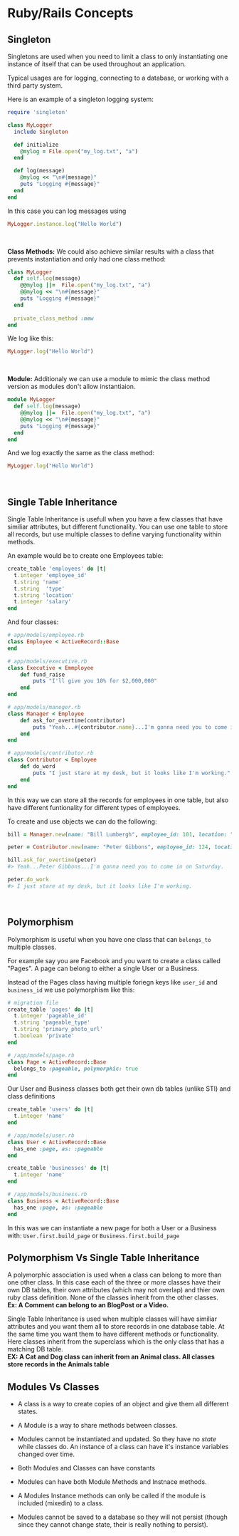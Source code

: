 # Ruby/Rails Concepts

## Singleton

Singletons are used when you need to limit a class to only instantiating one instance of itself that can be used throughout an application. 

Typical usages are for logging, connecting to a database, or working with a third party system. 

Here is an example of a singleton logging system:


```ruby
require 'singleton'

class MyLogger
  include Singleton

  def initialize
    @mylog = File.open("my_log.txt", "a")
  end

  def log(message)
    @mylog << "\n#{message}"
    puts "Logging #{message}"
  end
end
```

In this case you can log messages using 

```ruby 
MyLogger.instance.log("Hello World")
```
<br>

**Class Methods:** We could also achieve similar results with a class that prevents instantiation and only had one class method: 

```ruby
class MyLogger
  def self.log(message)
    @@mylog ||=  File.open("my_log.txt", "a")
    @@mylog << "\n#{message}"
    puts "Logging #{message}"
  end
  
  private_class_method :new
end
```

We log like this:

```ruby 
MyLogger.log("Hello World")
```
<br>

**Module:** Additionaly we can use a module to mimic the class method version as modules don't allow instantiaion. 

``` ruby
module MyLogger
  def self.log(message)
    @@mylog ||=  File.open("my_log.txt", "a")
    @@mylog << "\n#{message}"
    puts "Logging #{message}"
  end
end
```

And we log exactly the same as the class method:

```ruby 
MyLogger.log("Hello World")
```
<br>

## Single Table Inheritance
Single Table Inheritance is usefull when you have a few classes that have similiar attributes, but different functionality. You can use one table to store all records, but use multiple classes to define varying functionality within methods. 

An example would be to create one Employees table:

```ruby
create_table 'employees' do |t|
  t.integer 'employee_id'
  t.string 'name'
  t.string  'type'
  t.string 'location'
  t.integer 'salary'
end
```

And four classes:

```ruby
# app/models/employee.rb
class Employee < ActiveRecord::Base
end

# app/models/executive.rb
class Executive < Emmployee
	def fund_raise
		puts "I'll give you 10% for $2,000,000"
	end
end

# app/models/maneger.rb
class Manager < Employee
	def ask_for_overtime(contributor)
		puts "Yeah...#{contributor.name}...I'm gonna need you to come in on Saturday."
	end
end

# app/models/contributor.rb
class Contributor < Employee
	def do_word
		puts "I just stare at my desk, but it looks like I'm working."
	end
end
```

In this way we can store all the records for employees in one table, but also have different funtionality for different types of employees. 

To create and use objects we can do the following:

```ruby
bill = Manager.new(name: "Bill Lumbergh", employee_id: 101, location: "Headquarters", salary: 100000)

peter = Contributor.new(name: "Peter Gibbons", employee_id: 124, location: "Boise", salary: 50000)

bill.ask_for_overtime(peter)
#> Yeah...Peter Gibbons...I'm gonna need you to come in on Saturday.

peter.do_work
#> I just stare at my desk, but it looks like I'm working.

```

<br>

## Polymorphism
Polymorphism is useful when you have one class that can `belongs_to` multiple classes. 

For example say you are Facebook and you want to create a class called "Pages". 
A page can belong to either a single User or a Business. 

Instead of the Pages class having multiple foriegn keys like `user_id` and `business_id` we use polymorphism like this:

```ruby
# migration file
create_table 'pages' do |t|
  t.integer 'pageable_id'
  t.string 'pageable_type'
  t.string 'primary_photo_url'
  t.boolean 'private'
end

# /app/models/page.rb
class Page < ActiveRecord::Base
  belongs_to :pageable, polymorphic: true
end
```

Our User and Business classes both get their own db tables (unlike STI) and class definitions

```ruby
create_table 'users' do |t|
  t.integer 'name'
end

# /app/models/user.rb
class User < ActiveRecord::Base
  has_one :page, as: :pageable
end

create_table 'businesses' do |t|
  t.integer 'name'
end

# /app/models/business.rb
class Business < ActiveRecord::Base
  has_one :page, as: :pageable
end

```

In this was we can instantiate a new page for both a User or a Business with:
`User.first.build_page` or `Business.first.build_page`

## Polymorphism Vs Single Table Inheritance
A polymorphic association is used when a class can belong to more than one other class. In this case each of the three or more classes have their own DB tables, their own attributes (which may not overlap) and thier own ruby class definition. None of the classes inherit from the other classes. <br>
**Ex: A Comment can belong to an BlogPost or a Video.**

Single Table Inheritance is used when multiple classes will have similiar attributes and you want them all to store records in one database table. At the same time you want them to have different methods or functionality. 
Here classes inherit from the superclass which is the only class that has a matching DB table. <br>
**EX: A Cat and Dog class can inherit from an Animal class. All classes store records in the Animals table**


## Modules Vs Classes
- A class is a way to create copies of an object and give them all different states. 
- A Module is a way to share methods between classes. 
- Modules cannot be instantiated and updated. So they have no *state* while classes do. An instance of a class can have it's instance variables changed over time. 
- Both Modules and Classes can have constants
- Modules can have both Module Methods and Instnace methods. 
- A Modules Instance methods can only be called if the module is  included (mixedin) to a class.

- Modules cannot be saved to a database so they will not persist (though since they cannot change state, their is really nothing to persist). 










